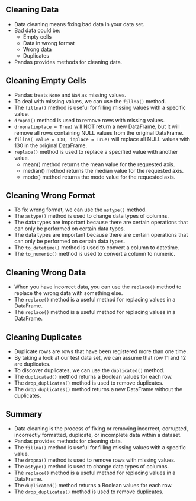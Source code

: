 ## **Cleaning Data**

- Data cleaning means fixing bad data in your data set.
- Bad data could be:
  - Empty cells
  - Data in wrong format
  - Wrong data
  - Duplicates
- Pandas provides methods for cleaning data.

## **Cleaning Empty Cells**

- Pandas treats `None` and `NaN` as missing values.
- To deal with missing values, we can use the `fillna()` method.
- The `fillna()` method is useful for filling missing values with a specific value.
- `dropna()` method is used to remove rows with missing values.
- `dropna(inplace = True)` will NOT return a new DataFrame, but it will remove all rows containing NULL values from the original DataFrame.
- `fillna( value = 130, inplace = True)` will replace all NULL values with 130 in the original DataFrame.
- `replace()` method is used to replace a specified value with another value.
  - mean() method returns the mean value for the requested axis.
  - median() method returns the median value for the requested axis.
  - mode() method returns the mode value for the requested axis.

## **Cleaning Wrong Format**

- To fix wrong format, we can use the `astype()` method.
- The `astype()` method is used to change data types of columns.
- The data types are important because there are certain operations that can only be performed on certain data types.
- The data types are important because there are certain operations that can only be performed on certain data types.
- The `to_datetime()` method is used to convert a column to datetime.
- The `to_numeric()` method is used to convert a column to numeric.

## **Cleaning Wrong Data**

- When you have incorrect data, you can use the `replace()` method to replace the wrong data with something else.
- The `replace()` method is a useful method for replacing values in a DataFrame.
- The `replace()` method is a useful method for replacing values in a DataFrame.

## **Cleaning Duplicates**

- Duplicate rows are rows that have been registered more than one time.
- By taking a look at our test data set, we can assume that row 11 and 12 are duplicates.
- To discover duplicates, we can use the `duplicated()` method.
- The `duplicated()` method returns a Boolean values for each row.
- The `drop_duplicates()` method is used to remove duplicates.
- The `drop_duplicates()` method returns a new DataFrame without the duplicates.

## **Summary**

- Data cleaning is the process of fixing or removing incorrect, corrupted, incorrectly formatted, duplicate, or incomplete data within a dataset.
- Pandas provides methods for cleaning data.
- The `fillna()` method is useful for filling missing values with a specific value.
- The `dropna()` method is used to remove rows with missing values.
- The `astype()` method is used to change data types of columns.
- The `replace()` method is a useful method for replacing values in a DataFrame.
- The `duplicated()` method returns a Boolean values for each row.
- The `drop_duplicates()` method is used to remove duplicates.